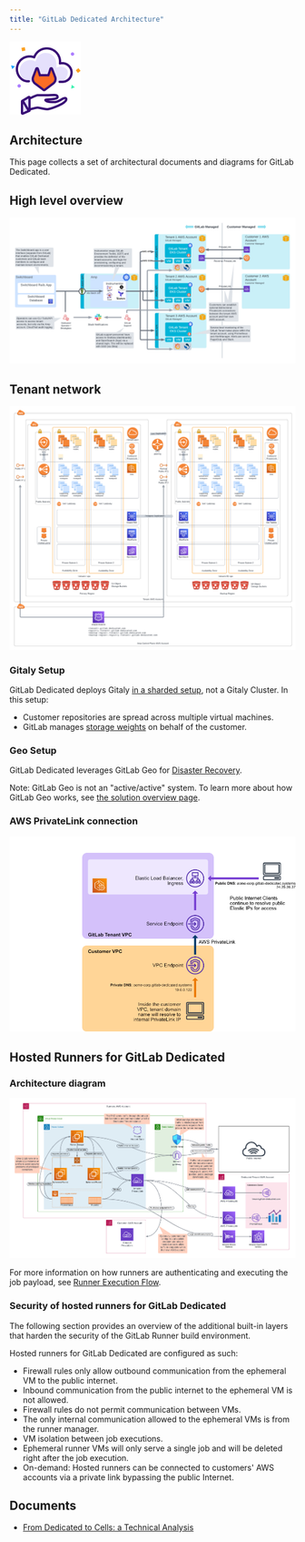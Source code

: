 ```yaml
---
title: "GitLab Dedicated Architecture"
---
```


![GitLab Dedicated Group logo](./img/dedicated_team_logo.png)

## Architecture

This page collects a set of architectural documents and diagrams for GitLab Dedicated.

## High level overview

![High level overview diagram for GitLab Dedicated](./img/high-level-diagram.png)

## Tenant network

![Tenant network diagram for GitLab Dedicated](./img/tenant-network-diagram.png)

### Gitaly Setup

GitLab Dedicated deploys Gitaly [in a sharded setup](https://docs.gitlab.com/ee/administration/gitaly/#before-deploying-gitaly-cluster), not a Gitaly Cluster. In this setup:

- Customer repositories are spread across multiple virtual machines.
- GitLab manages [storage weights](https://docs.gitlab.com/ee/administration/repository_storage_paths.html#configure-where-new-repositories-are-stored) on behalf of the customer.

### Geo Setup

GitLab Dedicated leverages GitLab Geo for [Disaster Recovery](https://docs.gitlab.com/ee/subscriptions/gitlab_dedicated/#disaster-recovery).

Note: GitLab Geo is not an "active/active" system. To learn more about how GitLab Geo works, see [the solution overview page](https://about.gitlab.com/solutions/geo/).

### AWS PrivateLink connection

![AWS PrivateLink diagram for GitLab Dedicated](./img/privatelink-diagram.png)

## Hosted Runners for GitLab Dedicated

### Architecture diagram

![Hosted Runners architecture diagram for GitLab Dedicated](./img/hosted-runners-architecture.png)

For more information on how runners are authenticating and executing the job payload, see [Runner Execution Flow](https://docs.gitlab.com/runner#runner-execution-flow).

### Security of hosted runners for GitLab Dedicated

The following section provides an overview of the additional built-in layers that harden the security of the GitLab Runner build environment.

Hosted runners for GitLab Dedicated are configured as such:

- Firewall rules only allow outbound communication from the ephemeral VM to the public internet.
- Inbound communication from the public internet to the ephemeral VM is not allowed.
- Firewall rules do not permit communication between VMs.
- The only internal communication allowed to the ephemeral VMs is from the runner manager.
- VM isolation between job executions.
- Ephemeral runner VMs will only serve a single job and will be deleted right after the job execution.
- On-demand: Hosted runners can be connected to customers' AWS accounts via a private link bypassing the public Internet.

## Documents

- [From Dedicated to Cells: a Technical Analysis](from-dedicated-to-cells-technical-analysis.html)
